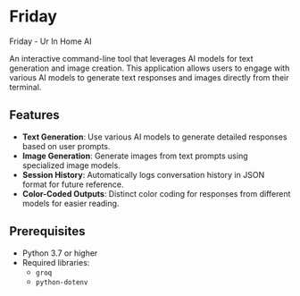 # Friday

Friday - Ur In Home AI

An interactive command-line tool that leverages AI models for text generation and image creation. This application allows users to engage with various AI models to generate text responses and images directly from their terminal.

## Features

- **Text Generation**: Use various AI models to generate detailed responses based on user prompts.
- **Image Generation**: Generate images from text prompts using specialized image models.
- **Session History**: Automatically logs conversation history in JSON format for future reference.
- **Color-Coded Outputs**: Distinct color coding for responses from different models for easier reading.

## Prerequisites

- Python 3.7 or higher
- Required libraries:
  - `groq`
  - `python-dotenv`

